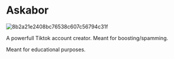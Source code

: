 # Askabor
![8b2a21e2408bc76538c607c56794c31f](https://user-images.githubusercontent.com/48517965/156569651-b85a92ee-ba1c-4d99-bf04-b2bdf39f8197.gif)

A powerfull Tiktok account creator. Meant for boosting/spamming.

Meant for educational purposes.

